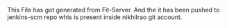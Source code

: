 This File has got generated from Fit-Server.
And the it has been pushed to jenkins-scm repo whis is present inside nikhilrao git account.
